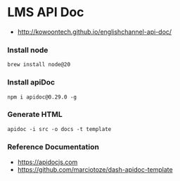 # LMS API Doc
* http://kowoontech.github.io/englishchannel-api-doc/

### Install node
```shell
brew install node@20
```

### Install apiDoc
```shell
npm i apidoc@0.29.0 -g
```

### Generate HTML
```shell
apidoc -i src -o docs -t template
```

### Reference Documentation

* https://apidocjs.com
* https://github.com/marciotoze/dash-apidoc-template
